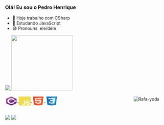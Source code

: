 ### Olá! Eu sou o Pedro Henrique 
- 🔭 Hoje trabalho com CSharp
- 🌱 Estudando JavaScript
- 😄 Pronouns: ele/dele

<div>
  <a href="https://github.com/PedroHenrique025">
  <img height="180em" src="https://github-readme-stats.vercel.app/api?username=PedroHenrique025&show_icons=true&theme=github_dark&include_all_commits=true&count_private=true"/>
  <img height="180em" width="200em"src="https://github-readme-stats.vercel.app/api/top-langs/?username=PedroHenrique025&layout=compact&langs_count=7&theme=github_dark"/>
</div>
  
<div style="display: inline_block"><br>
  <img align="center" alt="Rafa-Csharp" height="30" width="40" src="https://raw.githubusercontent.com/devicons/devicon/master/icons/csharp/csharp-original.svg">
  <img align="center" alt="Rafa-Js" height="30" width="40" src="https://raw.githubusercontent.com/devicons/devicon/master/icons/javascript/javascript-plain.svg">
  <!--<img align="center" alt="Rafa-Ts" height="30" width="40" src="https://raw.githubusercontent.com/devicons/devicon/master/icons/typescript/typescript-plain.svg">-->
  <!--<img align="center" alt="Rafa-React" height="30" width="40" src="https://raw.githubusercontent.com/devicons/devicon/master/icons/react/react-original.svg">-->
  <img align="center" alt="Rafa-HTML" height="30" width="40" src="https://raw.githubusercontent.com/devicons/devicon/master/icons/html5/html5-original.svg">
  <img align="center" alt="Rafa-CSS" height="30" width="40" src="https://raw.githubusercontent.com/devicons/devicon/master/icons/css3/css3-original.svg">
  <!--<img align="center" alt="Rafa-Python" height="30" width="40" src="https://raw.githubusercontent.com/devicons/devicon/master/icons/python/python-original.svg">-->
  
  <img  height ="160em" align="right" alt="Rafa-yoda" src="https://media.giphy.com/media/Yx5ns1mSPBle0/giphy.gif?cid=ecf05e47m87tryaxlofk6loyz3m3ohp5xi0x9uenp81xcncz&rid=giphy.gif&ct=g">
</div>
  
 ##
 
<div>
  <a href="https://instagram.com/pedroh_camargo" target="_blank"><img src="https://img.shields.io/badge/-Instagram-%23E4405F?style=for-the-badge&logo=instagram&logoColor=white" target="_blank"></a>
  <a href = "mailto:pedrohenrique9903@gmail.com"><img src="https://img.shields.io/badge/-Gmail-%23333?style=for-the-badge&logo=gmail&logoColor=white" target="_blank"></a>
<!--   <a href="https://www.linkedin.com/in/rafaella-ballerini-45875016a" target="_blank"><img src="https://img.shields.io/badge/-LinkedIn-%230077B5?style=for-the-badge&logo=linkedin&logoColor=white" target="_blank"></a>  -->
  
</div>
    
